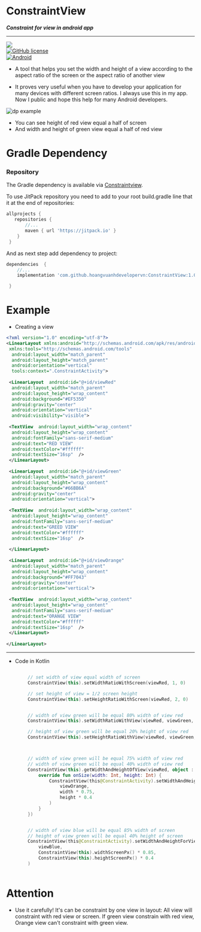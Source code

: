 # ConstraintView  

_**Constraint for view in android app**_
  
  ---
[![](https://jitpack.io/v/hoangvuanhdevelopervn/sdimen.svg)](https://jitpack.io/#hoangvuanhdevelopervn/ConstraintView/1.0)  
[![GitHub license](https://img.shields.io/hexpm/l/plug.svg)](https://github.com/ogiba/StyleableShareDialog/blob/master/LICENSE)  
[![Android](https://img.shields.io/badge/platform-android-green.svg)](https://developer.android.com/index.html)  
  
- A tool that helps you set the width and height of a view according to the aspect ratio of the screen or the aspect ratio of another view
  
- It proves very useful when you have to develop your application for many devices with different screen ratios. I always use this in my app. Now I public and hope this help for many Android developers.
  
  
  
![dp example](https://firebasestorage.googleapis.com/v0/b/tudiendanhngon-ba6bc.appspot.com/o/Image%2FLinhTinh%2FScreenshot_2020-09-10-19-50-59-889_com.hvasoftware.constraintview%5B1%5D.jpg?alt=media&token=e58a299d-bffd-4be9-992d-8603a407f163)  
  
  
  
-  You can see height of red view equal a half of screen
-  And width and height of green view equal a half of red view
  
  
# Gradle Dependency  
  
### Repository  
  
The Gradle dependency is available via [Constraintview](https://jitpack.io/#hoangvuanhdevelopervn/ConstraintView/1.0).  
  
To use JitPack repository you need to add to your root build.gradle line that it at the end of repositories:  
  
```gradle  
allprojects {  
   repositories { 
       //...        
       maven { url 'https://jitpack.io' }  
    }
 }
```  

And as next step add dependency to project:  
  
```gradle  
dependencies  {   
    //...
    implementation 'com.github.hoangvuanhdevelopervn:ConstraintView:1.0'

 }  
```  
  
  
  # Example
  
  
- Creating a view 
  
```xml  
<?xml version="1.0" encoding="utf-8"?>  
<LinearLayout xmlns:android="http://schemas.android.com/apk/res/android"  
 xmlns:tools="http://schemas.android.com/tools"  
  android:layout_width="match_parent"  
  android:layout_height="match_parent"  
  android:orientation="vertical"  
  tools:context=".ConstraintActivity">  
  
 <LinearLayout  android:id="@+id/viewRed"  
  android:layout_width="match_parent"  
  android:layout_height="wrap_content"  
  android:background="#EF5350"  
  android:gravity="center"  
  android:orientation="vertical"  
  android:visibility="visible">  
  
 <TextView  android:layout_width="wrap_content"  
  android:layout_height="wrap_content"  
  android:fontFamily="sans-serif-medium"  
  android:text="RED VIEW"  
  android:textColor="#ffffff"  
  android:textSize="16sp"  />  
 </LinearLayout>  
 
 <LinearLayout  android:id="@+id/viewGreen"  
  android:layout_width="match_parent"  
  android:layout_height="wrap_content"  
  android:background="#66BB6A"  
  android:gravity="center"  
  android:orientation="vertical">  
  
 <TextView  android:layout_width="wrap_content"  
  android:layout_height="wrap_content"  
  android:fontFamily="sans-serif-medium"  
  android:text="GREED VIEW"  
  android:textColor="#ffffff"  
  android:textSize="16sp"  />  
  
 </LinearLayout>  
 
 <LinearLayout  android:id="@+id/viewOrange"  
  android:layout_width="match_parent"  
  android:layout_height="wrap_content"  
  android:background="#FF7043"  
  android:gravity="center"  
  android:orientation="vertical">  
  
 <TextView  android:layout_width="wrap_content"  
  android:layout_height="wrap_content"  
  android:fontFamily="sans-serif-medium"  
  android:text="ORANGE VIEW"  
  android:textColor="#ffffff"  
  android:textSize="16sp"  />  
 </LinearLayout>  
 
</LinearLayout>  
```  
  
  
---  
 - Code in Kotlin  

```kotlin  

        // set width of view equal width of screen
        ConstraintView(this).setWidthRatioWithScreen(viewRed, 1, 0)

        // set height of view = 1/2 screen height
        ConstraintView(this).setHeightRatioWithScreen(viewRed, 2, 0)


        // width of view green will be equal 80% width of view red
        ConstraintView(this).setWidthRatioWithView(viewRed, viewGreen, 0.8, 0.0)

        // height of view green will be equal 20% height of view red
        ConstraintView(this).setHeightRatioWithView(viewRed, viewGreen, 0.2, 0.0)



        // width of view green will be equal 75% width of view red
        // width of view green will be equal 40% width of view red
        ConstraintView(this).getWidthAndHeightOfView(viewRed, object : IViewSizeCallback {
            override fun onSize(width: Int, height: Int) {
                ConstraintView(this@ConstraintActivity).setWidthAndHeightForView(
                    viewOrange,
                    width * 0.75,
                    height * 0.4
                )
            }
        })


        // width of view blue will be equal 85% width of screen
        // height of view green will be equal 40% height of screen
        ConstraintView(this@ConstraintActivity).setWidthAndHeightForView(
            viewBlue,
            ConstraintView(this).widthScreenPx() * 0.85,
            ConstraintView(this).heightScreenPx() * 0.4
        )
        

 ```


# Attention

- Use it carefully! It's can be constraint by one view in layout: All view will constraint with red view or screen. If green view constrain with red view, Orange view can't constraint with green view.
  